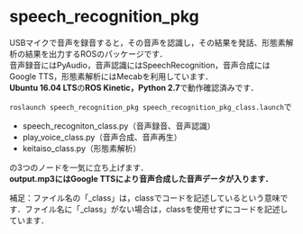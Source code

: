 # speech_recognition_pkg
USBマイクで音声を録音すると，その音声を認識し，その結果を発話、形態素解析の結果を出力するROSのパッケージです．<br>
音声録音にはPyAudio，音声認識にはSpeechRecognition，音声合成にはGoogle TTS，形態素解析にはMecabを利用しています．<br>
**Ubuntu 16.04 LTS**の**ROS Kinetic，Python 2.7**で動作確認済みです．

`roslaunch speech_recognition_pkg speech_recognition_pkg_class.launch`で<br>
* speech_recogniton_class.py（音声録音、音声認識）<br>
* play_voice_class.py（音声合成、音声再生）<br>
* keitaiso_class.py（形態素解析）<br>

の3つのノードを一気に立ち上げます．<br>
**output.mp3にはGoogle TTSにより音声合成した音声データが入ります．**

補足：ファイル名の「_class」は，classでコードを記述しているという意味です．ファイル名に「_class」がない場合は，classを使用せずにコードを記述しています．
